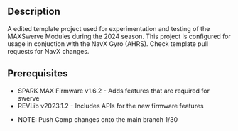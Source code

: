 



## Description

A edited template project used for experimentation and testing of the MAXSwerve Modules during the 2024 season. This project is configured for usage in conjuction with the NavX Gyro (AHRS). Check template pull requests for NavX changes.

## Prerequisites

* SPARK MAX Firmware v1.6.2 - Adds features that are required for swerve
* REVLib v2023.1.2 - Includes APIs for the new firmware features


- NOTE: Push Comp changes onto the main branch 1/30

